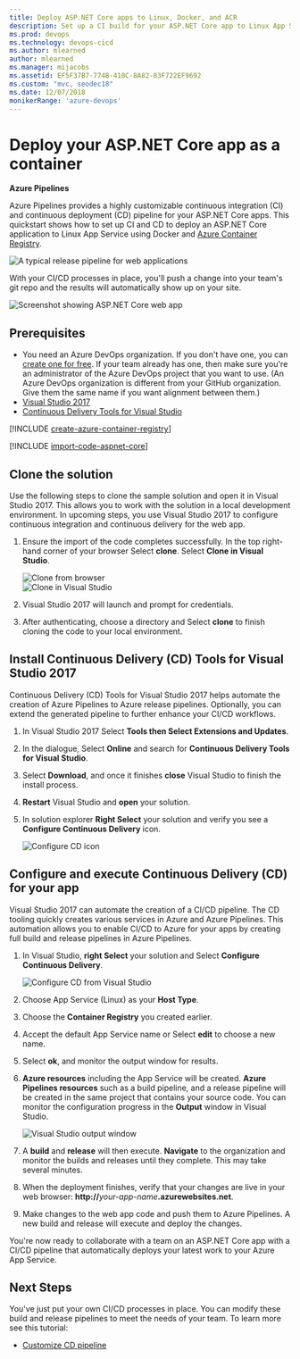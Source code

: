 ```yaml
---
title: Deploy ASP.NET Core apps to Linux, Docker, and ACR 
description: Set up a CI build for your ASP.NET Core app to Linux App Service using Azure Pipelines
ms.prod: devops
ms.technology: devops-cicd
ms.author: mlearned
author: mlearned
ms.manager: mijacobs
ms.assetid: EF5F37B7-774B-410C-8A82-83F722EF9692
ms.custom: "mvc, seodec18"
ms.date: 12/07/2018
monikerRange: 'azure-devops'
---
```


# Deploy your ASP.NET Core app as a container

**Azure Pipelines**

Azure Pipelines provides a highly customizable continuous integration (CI) and continuous deployment (CD) pipeline for your ASP.NET Core apps. This quickstart shows how to set up CI and CD to deploy an ASP.NET Core application to Linux App Service using Docker and [Azure Container Registry](/azure/container-registry/).

![A typical release pipeline for web applications](_img/aspnet-core-to-acr/cicddockerflow.png)

With your CI/CD processes in place, you'll push a change into your team's git repo and the results will automatically show up on your site.

![Screenshot showing ASP.NET Core web app](_img/aspnet-core-to-windows-vm/cicd-get-started-dotnetcore-sample.png)

## Prerequisites

* You need an Azure DevOps organization. If you don't have one, you can [create one for free](https://go.microsoft.com/fwlink/?LinkId=307137). If your team already has one, then make sure you're an administrator of the Azure DevOps project that you want to use.  (An Azure DevOps organization is different from your GitHub organization. Give them the same name if you want alignment between them.)
* [Visual Studio 2017](https://visualstudio.microsoft.com/downloads/)    
* [Continuous Delivery Tools for Visual Studio](https://marketplace.visualstudio.com/items?itemName=VSIDEDevOpsMSFT.ContinuousDeliveryToolsforVisualStudio)

[!INCLUDE [create-azure-container-registry](../../../apps/_shared/create-azure-container-registry.md)]

[!INCLUDE [import-code-aspnet-core](../../../apps/_shared/import-code-aspnet-core-docker.md)]

##  Clone the solution
Use the following steps to clone the sample solution and open it in Visual Studio 2017.  This allows you to work with the solution in a local development environment.  In upcoming steps, you use Visual Studio 2017 to configure continuous integration and continuous delivery for the web app.

1.  Ensure the import of the code completes successfully.  In the top right-hand corner of your browser Select **clone**.  Select **Clone in Visual Studio**.  

    ![Clone from browser](_img/aspnet-core-to-acr/clone.png)    
    ![Clone in Visual Studio](_img/aspnet-core-to-acr/cloneinvs.png)    
2.  Visual Studio 2017 will launch and prompt for credentials.
3.  After authenticating, choose a directory and Select **clone** to finish cloning the code to your local environment.

## Install Continuous Delivery (CD) Tools for Visual Studio 2017    
Continuous Delivery (CD) Tools for Visual Studio 2017 helps automate the creation of Azure Pipelines to Azure release pipelines.  Optionally, you can extend the generated pipeline to further enhance your CI/CD workflows.

1.  In Visual Studio 2017 Select **Tools then Select Extensions and Updates**.
2.  In the dialogue, Select **Online** and search for **Continuous Delivery Tools for Visual Studio**.
3.  Select **Download**, and once it finishes **close** Visual Studio to finish the install process.
4.  **Restart** Visual Studio and **open** your solution.
5.  In solution explorer **Right Select** your solution and verify you see a **Configure Continuous Delivery** icon.

    ![Configure CD icon](_img/aspnet-core-to-acr/vsconfigcdicon.png)    

##  Configure and execute Continuous Delivery (CD) for your app    
Visual Studio 2017 can automate the creation of a CI/CD pipeline.  The CD tooling quickly creates various services in Azure and Azure Pipelines.  This automation allows you to enable CI/CD to Azure for your apps by creating full build and release pipelines in Azure Pipelines.

1. In Visual Studio, **right Select** your solution and Select **Configure Continuous Delivery**.

   ![Configure CD from Visual Studio](_img/aspnet-core-to-acr/vsconfigurecd.png)
2. Choose App Service (Linux) as your **Host Type**.
3. Choose the **Container Registry** you created earlier.
4. Accept the default App Service name or Select **edit** to choose a new name.
5. Select **ok**, and monitor the output window for results.  
6. **Azure resources** including the App Service will be created.  **Azure Pipelines resources** such as a build pipeline, and a release pipeline will be created in the same project that contains your source code.  You can monitor the configuration progress in the **Output** window in Visual Studio.    

   ![Visual Studio output window](_img/aspnet-core-to-acr/vsoutputs.png)
7. A **build** and **release** will then execute.  **Navigate** to the organization and monitor the builds and releases until they complete.  This may take several minutes.
8. When the deployment finishes, verify that your changes are live in your web browser: **http://**<em>your-app-name</em>**.azurewebsites.net**.
9. Make changes to the web app code and push them to Azure Pipelines.  A new build and release will execute and deploy the changes.

You're now ready to collaborate with a team on an ASP.NET Core app with a CI/CD pipeline that automatically deploys your latest work to your Azure App Service.

## Next Steps    
You've just put your own CI/CD processes in place. You can modify these build and release pipelines to meet the needs of your team. To learn more see this tutorial:

* [Customize CD pipeline](../../../release/define-multistage-release-process.md)
